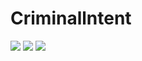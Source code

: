 # Criminallntent
![](http://i1.piimg.com/567571/3d2363d6b0bb19f1.gif)
![](http://i1.piimg.com/567571/9327c8807736873a.gif)
![](http://i4.buimg.com/567571/683b723cc8de22cb.gif)
